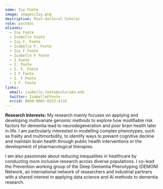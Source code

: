```yaml
---
name: Isy Foote
image: images/Isy.png
description: Post-doctoral Scholar
role: postdoc
aliases:
  - Isy Foote
  - Isabelle Foote
  - Isy F. Foote
  - Isabelle F. Foote
  - Isy F Foote
  - Isabelle F Foote
  - I Foote
  - I. Foote
  - I. F. Foote
  - I F Foote
  - I. F Foote
  - I F. Foote
links:
  email: isabelle.foote@colorado.edu
  twitter: IsabelleFFoote
  orcid: 0000-0002-0253-4116
---
```

**Research Interests:**
My research mainly focuses on applying and developing multivariate genomic methods to explore how modifiable risk factors for dementia lead to neurodegeneration and poor brain health later in life. I am particularly interested in modelling complex phenotypes, such as frailty and multimorbidity, to identify ways to prevent cognitive decline and maintain brain health through public health interventions or the development of pharmacological therapies.

I am also passionate about reducing inequalities in healthcare by conducting more inclusive research across diverse populations. I co-lead the Prevention working group of the Deep Dementia Phenotyping (DEMON) Network, an international network of researchers and industrial partners with a shared interest in applying data science and AI methods to dementia research. 
